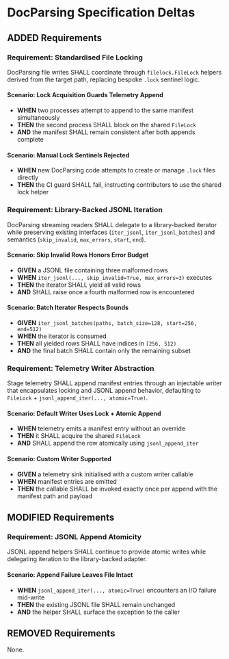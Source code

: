 # DocParsing Specification Deltas

## ADDED Requirements

### Requirement: Standardised File Locking
DocParsing file writes SHALL coordinate through `filelock.FileLock` helpers derived from the target path, replacing bespoke `.lock` sentinel logic.

#### Scenario: Lock Acquisition Guards Telemetry Append
- **WHEN** two processes attempt to append to the same manifest simultaneously
- **THEN** the second process SHALL block on the shared `FileLock`
- **AND** the manifest SHALL remain consistent after both appends complete

#### Scenario: Manual Lock Sentinels Rejected
- **WHEN** new DocParsing code attempts to create or manage `.lock` files directly
- **THEN** the CI guard SHALL fail, instructing contributors to use the shared lock helper

### Requirement: Library-Backed JSONL Iteration
DocParsing streaming readers SHALL delegate to a library-backed iterator while preserving existing interfaces (`iter_jsonl`, `iter_jsonl_batches`) and semantics (`skip_invalid`, `max_errors`, `start`, `end`).

#### Scenario: Skip Invalid Rows Honors Error Budget
- **GIVEN** a JSONL file containing three malformed rows
- **WHEN** `iter_jsonl(..., skip_invalid=True, max_errors=3)` executes
- **THEN** the iterator SHALL yield all valid rows
- **AND** SHALL raise once a fourth malformed row is encountered

#### Scenario: Batch Iterator Respects Bounds
- **GIVEN** `iter_jsonl_batches(paths, batch_size=128, start=256, end=512)`
- **WHEN** the iterator is consumed
- **THEN** all yielded rows SHALL have indices in `[256, 512)`
- **AND** the final batch SHALL contain only the remaining subset

### Requirement: Telemetry Writer Abstraction
Stage telemetry SHALL append manifest entries through an injectable writer that encapsulates locking and JSONL append behavior, defaulting to `FileLock` + `jsonl_append_iter(..., atomic=True)`.

#### Scenario: Default Writer Uses Lock + Atomic Append
- **WHEN** telemetry emits a manifest entry without an override
- **THEN** it SHALL acquire the shared `FileLock`
- **AND** SHALL append the row atomically using `jsonl_append_iter`

#### Scenario: Custom Writer Supported
- **GIVEN** a telemetry sink initialised with a custom writer callable
- **WHEN** manifest entries are emitted
- **THEN** the callable SHALL be invoked exactly once per append with the manifest path and payload

## MODIFIED Requirements

### Requirement: JSONL Append Atomicity
JSONL append helpers SHALL continue to provide atomic writes while delegating iteration to the library-backed adapter.

#### Scenario: Append Failure Leaves File Intact
- **WHEN** `jsonl_append_iter(..., atomic=True)` encounters an I/O failure mid-write
- **THEN** the existing JSONL file SHALL remain unchanged
- **AND** the helper SHALL surface the exception to the caller

## REMOVED Requirements

None.
